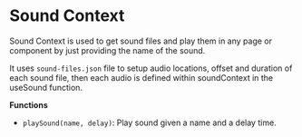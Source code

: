 # Sound Context

Sound Context is used to get sound files and play them in any page or component by just providing the name of the sound.

It uses `sound-files.json` file to setup audio locations, offset and duration of each sound file, then each audio is defined within soundContext  in the useSound function.

**Functions**

- `playSound(name, delay)`: Play sound given a name and a delay time.